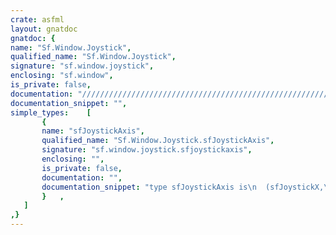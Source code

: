 ```yaml
---
crate: asfml
layout: gnatdoc
gnatdoc: {
name: "Sf.Window.Joystick",
qualified_name: "Sf.Window.Joystick",
signature: "sf.window.joystick",
enclosing: "sf.window",
is_private: false,
documentation: "//////////////////////////////////////////////////////////\n//////////////////////////////////////////////////////////\n//////////////////////////////////////////////////////////",
documentation_snippet: "",
simple_types:    [
       {
       name: "sfJoystickAxis",
       qualified_name: "Sf.Window.Joystick.sfJoystickAxis",
       signature: "sf.window.joystick.sfjoystickaxis",
       enclosing: "",
       is_private: false,
       documentation: "",
       documentation_snippet: "type sfJoystickAxis is\n  (sfJoystickX,\n   sfJoystickY,\n   sfJoystickZ,\n   sfJoystickR,\n   sfJoystickU,\n   sfJoystickV,\n   sfJoystickPovX,\n   sfJoystickPovY);",
       }   ,
   ]
,}
---
```

